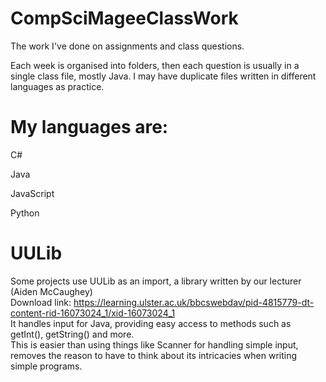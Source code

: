 # CompSciMageeClassWork
The work I've done on assignments and class questions.

Each week is organised into folders, then each question is usually in a single class file, mostly Java.
I may have duplicate files written in different languages as practice.


# My languages are:
C#

Java

JavaScript

Python

# UULib

Some projects use UULib as an import, a library written by our lecturer (Aiden McCaughey)  
Download link: https://learning.ulster.ac.uk/bbcswebdav/pid-4815779-dt-content-rid-16073024_1/xid-16073024_1  
It handles input for Java, providing easy access to methods such as getInt(), getString() and more.  
This is easier than using things like Scanner for handling simple input, removes the reason to have to think about its intricacies when writing simple programs.


